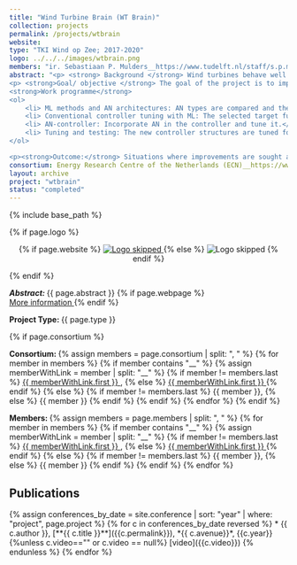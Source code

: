 ```yaml
---
title: "Wind Turbine Brain (WT Brain)"
collection: projects
permalink: /projects/wtbrain
website: 
type: "TKI Wind op Zee; 2017-2020"
logo: ../../../images/wtbrain.png
members: "ir. Sebastiaan P. Mulders__https://www.tudelft.nl/staff/s.p.mulders/ Dr.-Ing. Jens Kober__www.jenskober.de, prof.dr.ir. Jan-Willem van Wingerden__https://www.tudelft.nl/en/3me/departments/delft-center-for-systems-and-control/people/professors/profdrir-jw-van-wingerden-jan-willem/"
abstract: "<p> <strong> Background </strong> Wind turbines behave well in a lot of different wind conditions, in the lightest breeze and the heaviest storms. In the end, it boils down to producing energy at the lowest possible cost. That is why the system that controls the response of a wind turbine to the wind, must keep finding a balance between producing energy and the loads acting on the wind turbine. This project focusses on finding new ways to finding this balance. These new ways are becoming available due to the rapid scientific progress in the fields of (deep) machine learning and the use of, amongst other things, neural networks. By applying these methods in wind turbine control, we expect to realise a 5-10% design equivalent load reduction.</p>
<p> <strong>Goal/ objective </strong> The goal of the project is to improve the wind turbine controller and its design process. This will be achieved by using machine learning (ML) to tune the controller in the design phase. The controller will contain conventional estimators and controller structures. Neural or Bayesian networks (hereafter: artificial networks (AN)) will be used to search for opportunities to further improve the conventional controller design.</p>
<strong>Work programme</strong>
<ol>
    <li> ML methods and AN architectures: AN types are compared and the architecture of an AN-based controller is selected. Based on that selection, appropriate ML methods are selected.</li>
    <li> Conventional controller tuning with ML: The selected target function may be difficult to capture for the conventional controller. ML can tune the parameters based on the target function directly.</li>
    <li> AN-controller: Incorporate AN in the controller and tune it.</li>
    <li> Tuning and testing: The new controller structures are tuned for manufacturer and theoretical wind turbine models </li>
</ol>

<p><strong>Outcome:</strong> Situations where improvements are sought are low, normal and highly turbulent winds, starts and stops and extreme wind conditions, such as extreme operating gusts or extreme direction changes. The improvement is expected to reduce design equivalent loads on the blades and the wind turbine tower and to reduce extreme loads. These reductions can directly reduce the cost of a wind turbine. Alternatively, the load reduction on the blades can be used to employ longer blades, resulting in a higher production.<p>"
consortium: Energy Research Centre of the Netherlands (ECN)__https://www.ecn.nl/, Lagerwey Group B.V.__https://www.lagerwey.com/, TU Delft__https://www.tudelft.nl/en/, Siemens Gamesa__https://www.siemensgamesa.com/en-int
layout: archive
project: "wtbrain"
status: "completed"
---
```

{% include base_path %}

{% if page.logo %}
<p align="center">
{% if page.website %}
<a href="{{ page.website }}"> <img src="{{  page.logo }}" alt="Logo skipped" style="max-height:200px"/> </a>
{% else %}
<img src="{{  page.logo }}" alt="Logo skipped" />
{% endif %}
</p>
{% endif %}

<p> <strong> <em> Abstract: </em> </strong> {{ page.abstract }}
{% if page.webpage %}
<a href="{{ page.website}}"> <br> More information </a>
{% endif %}
</p>
<p> <strong> Project Type: </strong> {{ page.type }}</p>
{% if page.consortium  %}
<p> <strong> Consortium: </strong> 
{% assign members = page.consortium | split: ", " %}
{% for member in members %}
    {% if member contains "__" %}
        {% assign memberWithLink  = member | split: "__" %}
        {% if member != members.last %}
            <a href="{{ memberWithLink.last }}">{{ memberWithLink.first }} </a>,
        {% else %}    
            <a href="{{ memberWithLink.last }}">{{ memberWithLink.first }} </a> 
        {% endif %}
    {% else %}
        {% if member != members.last %}
            {{ member }},
        {% else %}    
            {{ member }}
        {% endif %}
    {% endif %}
{% endfor %}
{% endif  %}

<p> <strong> Members: </strong>  
{% assign members = page.members | split: ", " %}
{% for member in members %}
    {% if member contains "__" %}
        {% assign memberWithLink  = member | split: "__" %}
        {% if member != members.last %}
            <a href="{{ memberWithLink.last }}">{{ memberWithLink.first }} </a>,
        {% else %}    
            <a href="{{ memberWithLink.last }}">{{ memberWithLink.first }} </a> 
        {% endif %}
    {% else %}
        {% if member != members.last %}
            {{ member }},
        {% else %}    
            {{ member }}
        {% endif %}
    {% endif %}
{% endfor %}
</p>

<h2> Publications </h2>
{% assign conferences_by_date = site.conference | sort: "year" |  where: "project", page.project %}
{% for c in conferences_by_date reversed %}
* {{ c.author }}, [**{{ c.title }}**]({{c.permalink}}), *{{ c.avenue}}*, {{c.year}}  {%unless c.video=="" or c.video == null%}  [video]({{c.video}}) {%    endunless %}
{% endfor %}

